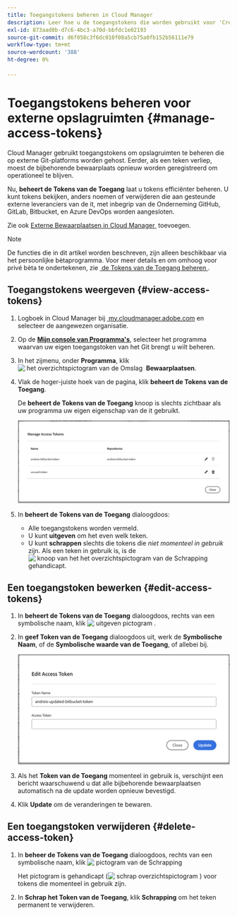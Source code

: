 ```yaml
---
title: Toegangstokens beheren in Cloud Manager
description: Leer hoe u de toegangstokens die worden gebruikt voor 'Create Your Own Git' in Cloud Manager op Adobe Managed Services, kunt weergeven, bewerken en verwijderen.
exl-id: 873aad0b-d7c6-4bc3-a70d-bbfdc1e02193
source-git-commit: d6f058c3f6dc010f08a5cb75a0fb152b56111e79
workflow-type: tm+mt
source-wordcount: '388'
ht-degree: 0%

---
```


# Toegangstokens beheren voor externe opslagruimten {#manage-access-tokens}

Cloud Manager gebruikt toegangstokens om opslagruimten te beheren die op externe Git-platforms worden gehost. Eerder, als een teken verliep, moest de bijbehorende bewaarplaats opnieuw worden geregistreerd om operationeel te blijven.

Nu, **beheert de Tokens van de Toegang** laat u tokens efficiënter beheren. U kunt tokens bekijken, anders noemen of verwijderen die aan gesteunde externe leveranciers van de it, met inbegrip van de Onderneming GitHub, GitLab, Bitbucket, en Azure DevOps worden aangesloten.

Zie ook [&#x200B; Externe Bewaarplaatsen in Cloud Manager &#x200B;](/help/managing-code/external-repositories.md) toevoegen.

>[!NOTE]
>
>De functies die in dit artikel worden beschreven, zijn alleen beschikbaar via het persoonlijke bètaprogramma. Voor meer details en om omhoog voor privé bèta te ondertekenen, zie [&#x200B; de Tokens van de Toegang beheren &#x200B;](/help/release-notes/current.md#access-tokens).

## Toegangstokens weergeven {#view-access-tokens}

1. Logboek in Cloud Manager bij [&#x200B; my.cloudmanager.adobe.com &#x200B;](https://my.cloudmanager.adobe.com/) en selecteer de aangewezen organisatie.
1. Op de **[Mijn console van Programma&#39;s](/help/getting-started/navigation.md#my-programs-console)**, selecteer het programma waarvan uw eigen toegangstoken van het Git brengt u wilt beheren.
1. In het zijmenu, onder **Programma**, klik ![&#x200B; het overzichtspictogram van de Omslag &#x200B;](https://spectrum.adobe.com/static/icons/workflow_18/Smock_FolderOutline_18_N.svg) **Bewaarplaatsen**.
1. Vlak de hoger-juiste hoek van de pagina, klik **beheert de Tokens van de Toegang**.

   De **beheert de Tokens van de Toegang** knoop is slechts zichtbaar als uw programma uw eigen eigenschap van de it gebruikt.

   ![&#x200B; beheert de dialoogdoos die van de Tokens van de Toegang één teken dat actief is en één teken dat inactief is &#x200B;](/help/managing-code/assets/access-tokens-manage.png)

1. In **beheert de Tokens van de Toegang** dialoogdoos:
   * Alle toegangstokens worden vermeld.
   * U kunt **uitgeven** om het even welk teken.
   * U kunt **schrappen** slechts die tokens die *niet momenteel in gebruik* zijn. Als een teken in gebruik is, is de ![&#x200B; knoop van het het overzichtspictogram van de Schrapping &#x200B;](https://spectrum.adobe.com/static/icons/workflow_18/Smock_DeleteOutline_18_N.svg) gehandicapt.

## Een toegangstoken bewerken {#edit-access-tokens}

1. In **beheert de Tokens van de Toegang** dialoogdoos, rechts van een symbolische naam, klik ![&#x200B; uitgeven pictogram &#x200B;](https://spectrum.adobe.com/static/icons/workflow_18/Smock_Edit_18_N.svg).
1. In **geef Token van de Toegang** dialoogdoos uit, werk de **Symbolische Naam**, of de **Symbolische waarde van de Toegang**, of allebei bij.

   ![&#x200B; geef de Token van de Toegang dialoogdoos uit &#x200B;](/help/managing-code/assets/access-tokens-edit.png)

1. Als het **Token van de Toegang** momenteel in gebruik is, verschijnt een bericht waarschuwend u dat alle bijbehorende bewaarplaatsen automatisch na de update worden opnieuw bevestigd.

1. Klik **Update** om de veranderingen te bewaren.

## Een toegangstoken verwijderen {#delete-access-token}

1. In **beheer de Tokens van de Toegang** dialoogdoos, rechts van een symbolische naam, klik ![&#x200B; pictogram van de Schrapping &#x200B;](https://spectrum.adobe.com/static/icons/workflow_18/Smock_Delete_18_N.svg)

   Het pictogram is gehandicapt (![&#x200B; schrap overzichtspictogram &#x200B;](https://spectrum.adobe.com/static/icons/workflow_18/Smock_DeleteOutline_18_N.svg)) voor tokens die momenteel in gebruik zijn.

1. In **Schrap het Token van de Toegang**, klik **Schrapping** om het teken permanent te verwijderen.
